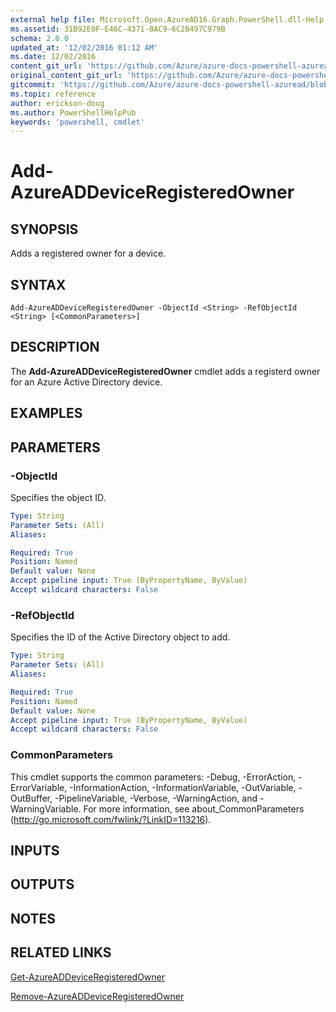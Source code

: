 ```yaml
---
external help file: Microsoft.Open.AzureAD16.Graph.PowerShell.dll-Help.xml
ms.assetid: 31B92E0F-E46C-4371-8AC9-6C2B497C979B
schema: 2.0.0
updated_at: '12/02/2016 01:12 AM'
ms.date: 12/02/2016
content_git_url: 'https://github.com/Azure/azure-docs-powershell-azuread/blob/master/Azure%20AD%20Cmdlets/AzureAD/v2/Add-AzureADDeviceRegisteredOwner.md'
original_content_git_url: 'https://github.com/Azure/azure-docs-powershell-azuread/blob/master/Azure%20AD%20Cmdlets/AzureAD/v2/Add-AzureADDeviceRegisteredOwner.md'
gitcommit: 'https://github.com/Azure/azure-docs-powershell-azuread/blob/8f658f99458e2c236d5f4be363030b6f24cacc4c'
ms.topic: reference
author: erickson-doug
ms.author: PowerShellHelpPub
keywords: 'powershell, cmdlet'
---
```


# Add-AzureADDeviceRegisteredOwner

## SYNOPSIS
Adds a registered owner for a device.

## SYNTAX

```
Add-AzureADDeviceRegisteredOwner -ObjectId <String> -RefObjectId <String> [<CommonParameters>]
```

## DESCRIPTION
The **Add-AzureADDeviceRegisteredOwner** cmdlet adds a registerd owner for an Azure Active Directory device.

## EXAMPLES

## PARAMETERS

### -ObjectId
Specifies the object ID. 
```yaml
Type: String
Parameter Sets: (All)
Aliases: 

Required: True
Position: Named
Default value: None
Accept pipeline input: True (ByPropertyName, ByValue)
Accept wildcard characters: False
```

### -RefObjectId
Specifies the ID of the Active Directory object to add.
```yaml
Type: String
Parameter Sets: (All)
Aliases: 

Required: True
Position: Named
Default value: None
Accept pipeline input: True (ByPropertyName, ByValue)
Accept wildcard characters: False
```

### CommonParameters
This cmdlet supports the common parameters: -Debug, -ErrorAction, -ErrorVariable, -InformationAction, -InformationVariable, -OutVariable, -OutBuffer, -PipelineVariable, -Verbose, -WarningAction, and -WarningVariable. For more information, see about_CommonParameters (http://go.microsoft.com/fwlink/?LinkID=113216).

## INPUTS

## OUTPUTS

## NOTES

## RELATED LINKS

[Get-AzureADDeviceRegisteredOwner](./Get-AzureADDeviceRegisteredOwner.md)

[Remove-AzureADDeviceRegisteredOwner](./Remove-AzureADDeviceRegisteredOwner.md)
